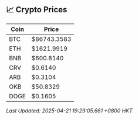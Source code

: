 ## 📈 Crypto Prices

| Coin | Price |
| ---- | ----- |
| BTC | $86743.3583 |
| ETH | $1621.9919 |
| BNB | $600.8140 |
| CRV | $0.6140 |
| ARB | $0.3104 |
| OKB | $50.8329 |
| DOGE | $0.1605 |

_Last Updated: 2025-04-21 19:29:05.661 +0800 HKT_